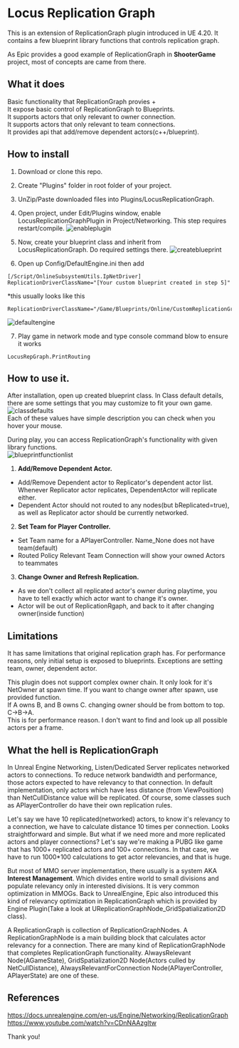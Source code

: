 # Locus Replication Graph

This is an extension of ReplicationGraph plugin introduced in UE 4.20.
It contains a few blueprint library functions that controls replication graph.

As Epic provides a good example of ReplicationGraph in **ShooterGame** project, most of concepts are came from there.

## What it does

Basic functionality that ReplicationGraph provies +  
It expose basic control of ReplicationGraph to Blueprints.  
It supports actors that only relevant to owner connection.  
It supports actors that only relevant to team connections.  
It provides api that add/remove dependent actors(c++/blueprint).  

## How to install

1. Download or clone this repo.

2. Create "Plugins" folder in root folder of your project.

3. UnZip/Paste downloaded files into Plugins/LocusReplicationGraph.

4. Open project, under Edit/Plugins window, enable LocusReplicationGraphPlugin in Project/Networking. This step requires restart/compile.
![enableplugin](https://user-images.githubusercontent.com/6591432/50825525-9a78ef00-137c-11e9-973b-07614cc0a91e.PNG)

5. Now, create your blueprint class and inherit from LocusReplicationGraph. Do required settings there.
![createblueprint](https://user-images.githubusercontent.com/6591432/50824559-410fc080-137a-11e9-8927-e6698219c19f.PNG)

6. Open up Config/DefaultEngine.ini then add
```text
[/Script/OnlineSubsystemUtils.IpNetDriver] 
ReplicationDriverClassName="[Your custom blueprint created in step 5]"
```
  *this usually looks like this
```text
ReplicationDriverClassName="/Game/Blueprints/Online/CustomReplicationGraph.CustomReplicationGraph_C"
```
![defaultengine](https://user-images.githubusercontent.com/6591432/50824553-3d7c3980-137a-11e9-9e9f-de9bf2808a2f.jpg)

7. Play game in network mode and type console command blow to ensure it works
```text
LocusRepGraph.PrintRouting
```

## How to use it.

After installation, open up created blueprint class.
In Class default details, there are some settings that you may customize to fit your own game.  
![classdefaults](https://user-images.githubusercontent.com/6591432/50826680-a914d580-137f-11e9-98d0-5f2a5dae104e.PNG)  
Each of these values have simple description you can check when you hover your mouse.

During play, you can access ReplicationGraph's functionality with given library functions.  
![blueprintfunctionlist](https://user-images.githubusercontent.com/6591432/50826684-ac0fc600-137f-11e9-818d-4f57e5c08b99.PNG)  

1. **Add/Remove Dependent Actor.**
  * Add/Remove Dependent actor to Replicator's dependent actor list. Whenever Replicator actor replicates, DependentActor will replicate either. 
  * Dependent Actor should not routed to any nodes(but bReplicated=true), as well as Replicator actor should be currently networked.
  
2. **Set Team for Player Controller.**
  * Set Team name for a APlayerController. Name_None does not have team(default)
  * Routed Policy Relevant Team Connection will show your owned Actors to teammates
  
3. **Change Owner and Refresh Replication.**
  * As we don't collect all replicated actor's owner during playtime, you have to tell exactly which actor want to change it's owner.
  * Actor will be out of ReplicationRgaph, and back to it after changing owner(inside function)



## Limitations

It has same limitations that original replication graph has.
For performance reasons, only initial setup is exposed to blueprints.
Exceptions are setting team, owner, dependent actor.  

This plugin does not support complex owner chain. It only look for it's NetOwner at spawn time.
If you want to change owner after spawn, use provided function.  
If A owns B, and B owns C. changing owner should be from bottom to top. C->B->A.  
This is for performance reason. I don't want to find and look up all possible actors per a frame.

## What the hell is ReplicationGraph

In Unreal Engine Networking, Listen/Dedicated Server replicates networked actors to connections. To reduce network bandwidth and performance, those actors expected to have relevancy to that connection. In default implementation, only actors which have less distance (from ViewPosition) than NetCullDistance value will be replicated. Of course, some classes such as APlayerController do have their own replication rules.

Let's say we have 10 replicated(networked) actors, to know it's relevancy to a connection, we have to calculate distance 10 times per connection. Looks straightforward and simple. But what if we need more and more replicated actors and player connections? Let's say we're making a PUBG like game that has 1000+ replicated actors and 100+ connections. In that case, we have to run 1000*100 calculations to get actor relevancies, and that is huge.

But most of MMO server implementation, there usually is a system AKA **Interest Management**. Which divides entire world to small divisions and populate relevancy only in interested divisions. It is very common optimization in MMOGs. Back to UnrealEngine, Epic also introduced this kind of relevancy optimization in ReplicationGraph which is provided by Engine Plugin(Take a look at UReplicationGraphNode_GridSpatialization2D class). 

A ReplicationGraph is collection of ReplicationGraphNodes. A ReplicationGraphNode is a main building block that calculates actor relevancy for a connection. There are many kind of ReplicationGraphNode that completes ReplicationGraph functionality. AlwaysRelevant Node(AGameState), GridSpatialization2D Node(Actors culled by NetCullDistance), AlwaysRelevantForConnection Node(APlayerController, APlayerState) are one of these.

## References  

https://docs.unrealengine.com/en-us/Engine/Networking/ReplicationGraph  
https://www.youtube.com/watch?v=CDnNAAzgltw  

Thank you!
